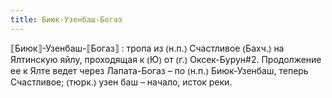 ```yaml
---
title: Биюк-Узенбаш-Богаз
---
```


⟦Биюк⟧-Узенбаш-⟦Богаз⟧
: тропа из ⦅н.п.⦆ Счастливое ⦅Бахч.⦆ на Ялтинскую яйлу, проходящая к ⦅Ю⦆ от ⦅г.⦆ Оксек-Бурун#2. Продолжение ее к Ялте ведет через Лапата-Богаз – по ⦅н.п.⦆ Биюк-Узенбаш, теперь Счастливое; ⦅тюрк.⦆ узен баш – начало, исток реки.
